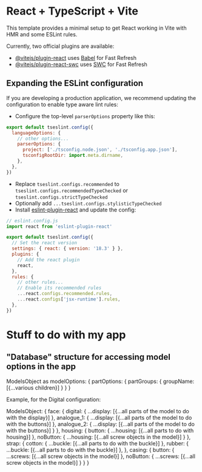 # React + TypeScript + Vite

This template provides a minimal setup to get React working in Vite with HMR and some ESLint rules.

Currently, two official plugins are available:

- [@vitejs/plugin-react](https://github.com/vitejs/vite-plugin-react/blob/main/packages/plugin-react/README.md) uses [Babel](https://babeljs.io/) for Fast Refresh
- [@vitejs/plugin-react-swc](https://github.com/vitejs/vite-plugin-react-swc) uses [SWC](https://swc.rs/) for Fast Refresh

## Expanding the ESLint configuration

If you are developing a production application, we recommend updating the configuration to enable type aware lint rules:

- Configure the top-level `parserOptions` property like this:

```js
export default tseslint.config({
  languageOptions: {
    // other options...
    parserOptions: {
      project: ['./tsconfig.node.json', './tsconfig.app.json'],
      tsconfigRootDir: import.meta.dirname,
    },
  },
})
```

- Replace `tseslint.configs.recommended` to `tseslint.configs.recommendedTypeChecked` or `tseslint.configs.strictTypeChecked`
- Optionally add `...tseslint.configs.stylisticTypeChecked`
- Install [eslint-plugin-react](https://github.com/jsx-eslint/eslint-plugin-react) and update the config:

```js
// eslint.config.js
import react from 'eslint-plugin-react'

export default tseslint.config({
  // Set the react version
  settings: { react: { version: '18.3' } },
  plugins: {
    // Add the react plugin
    react,
  },
  rules: {
    // other rules...
    // Enable its recommended rules
    ...react.configs.recommended.rules,
    ...react.configs['jsx-runtime'].rules,
  },
})
```

# Stuff to do with my app

## "Database" structure for accessing model options in the app

ModelsObject as modelOptions: {
  partOptions: {
    partGroups: {
      groupName: [{...various children}]
    }
  }
}

Example, for the Digital configuration:

ModelsObject: {
  face: {
    digital: {
      ...display: [{...all parts of the model to do with the display}]
    },
    analogue_1: {
      ...display: [{...all parts of the model to do with the buttons}]
    },
    analogue_2: {
      ...display: [{...all parts of the model to do with the buttons}]
    }
  },
  housing: {
    button: {
      ...housing: [{...all parts to do with housing}]
    },
    noButton: {
      ...housing: [{...all screw objects in the model}]
    }
  },
  strap: {
    cotton: {
      ...buckle: [{...all parts to do with the buckle}]
    },
    rubber: {
      ...buckle: [{...all parts to do with the buckle}]
    },
  },
  casing: {
    button: {
      ...screws: [{...all screw objects in the model}]
    },
    noButton: {
      ...screws: [{...all screw objects in the model}]
    }
  }
}